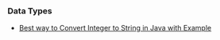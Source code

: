 ### Data Types

* [Best way to Convert Integer to String in Java with Example](https://www.java67.com/2012/10/best-way-to-convert-numbers-to-string-in-java-example.html)
